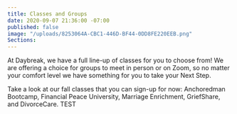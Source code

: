 ```yaml
---
title: Classes and Groups
date: 2020-09-07 21:36:00 -07:00
published: false
image: "/uploads/8253064A-CBC1-446D-BF44-0DD8FE220EEB.png"
Sections: 
---
```


At Daybreak, we have a full line-up of classes for you to choose from!  We are offering a choice for groups to meet in person or on Zoom, so no matter your comfort level we have something for you to take your Next Step.  

Take a look at our fall classes that you can sign-up for now:  Anchoredman Bootcamp, Financial Peace University, Marriage Enrichment, GriefShare, and DivorceCare.    TEST